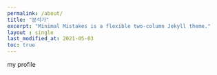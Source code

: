 ```yaml
---
permalink: /about/
title: "분석가"
excerpt: "Minimal Mistakes is a flexible two-column Jekyll theme."
layout : single
last_modified_at: 2021-05-03
toc: true
---
```


my profile